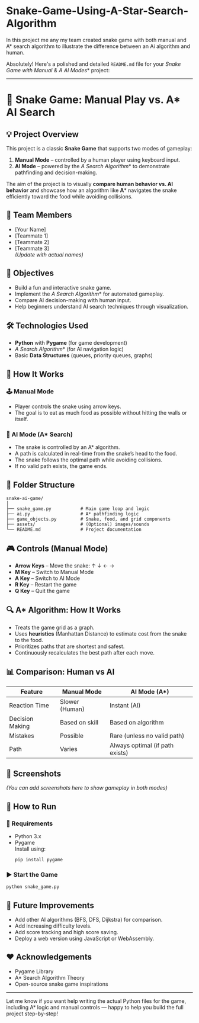 # Snake-Game-Using-A-Star-Search-Algorithm
In this project me any my team created snake game with both manual and A* search algorithm to illustrate the difference between an Ai algorithm and human.


Absolutely! Here's a polished and detailed `README.md` file for your **Snake Game with Manual & A* AI Modes** project:

---

# 🐍 Snake Game: Manual Play vs. A* AI Search

## 💡 Project Overview

This project is a classic **Snake Game** that supports two modes of gameplay:
1. **Manual Mode** – controlled by a human player using keyboard input.
2. **AI Mode** – powered by the **A* Search Algorithm** to demonstrate pathfinding and decision-making.

The aim of the project is to visually **compare human behavior vs. AI behavior** and showcase how an algorithm like **A*** navigates the snake efficiently toward the food while avoiding collisions.

## 👥 Team Members

- [Your Name]
- [Teammate 1]
- [Teammate 2]
- [Teammate 3]  
*(Update with actual names)*

## 🎯 Objectives

- Build a fun and interactive snake game.
- Implement the **A* Search Algorithm** for automated gameplay.
- Compare AI decision-making with human input.
- Help beginners understand AI search techniques through visualization.

## 🛠️ Technologies Used

- **Python** with **Pygame** (for game development)
- **A* Search Algorithm** (for AI navigation logic)
- Basic **Data Structures** (queues, priority queues, graphs)

## 🚀 How It Works

### 🕹️ Manual Mode
- Player controls the snake using arrow keys.
- The goal is to eat as much food as possible without hitting the walls or itself.

### 🤖 AI Mode (A* Search)
- The snake is controlled by an A* algorithm.
- A path is calculated in real-time from the snake’s head to the food.
- The snake follows the optimal path while avoiding collisions.
- If no valid path exists, the game ends.

## 📁 Folder Structure

```
snake-ai-game/
│
├── snake_game.py           # Main game loop and logic
├── ai.py                   # A* pathfinding logic
├── game_objects.py         # Snake, food, and grid components
├── assets/                 # (Optional) images/sounds
└── README.md               # Project documentation
```

## 🎮 Controls (Manual Mode)

- **Arrow Keys** – Move the snake: ↑ ↓ ← →
- **M Key** – Switch to Manual Mode
- **A Key** – Switch to AI Mode
- **R Key** – Restart the game
- **Q Key** – Quit the game

## 🔍 A* Algorithm: How It Works

- Treats the game grid as a graph.
- Uses **heuristics** (Manhattan Distance) to estimate cost from the snake to the food.
- Prioritizes paths that are shortest and safest.
- Continuously recalculates the best path after each move.

## 📊 Comparison: Human vs AI

| Feature         | Manual Mode | AI Mode (A*)      |
|----------------|-------------|-------------------|
| Reaction Time   | Slower (Human) | Instant (AI)   |
| Decision Making | Based on skill | Based on algorithm |
| Mistakes        | Possible       | Rare (unless no valid path) |
| Path            | Varies         | Always optimal (if path exists) |

## 📸 Screenshots

*(You can add screenshots here to show gameplay in both modes)*

## 🧪 How to Run

### 🐍 Requirements
- Python 3.x
- Pygame  
  Install using:  
  ```
  pip install pygame
  ```

### ▶️ Start the Game
```bash
python snake_game.py
```

## 🔮 Future Improvements

- Add other AI algorithms (BFS, DFS, Dijkstra) for comparison.
- Add increasing difficulty levels.
- Add score tracking and high score saving.
- Deploy a web version using JavaScript or WebAssembly.

## ❤️ Acknowledgements

- Pygame Library
- A* Search Algorithm Theory
- Open-source snake game inspirations

---

Let me know if you want help writing the actual Python files for the game, including A* logic and manual controls — happy to help you build the full project step-by-step!
